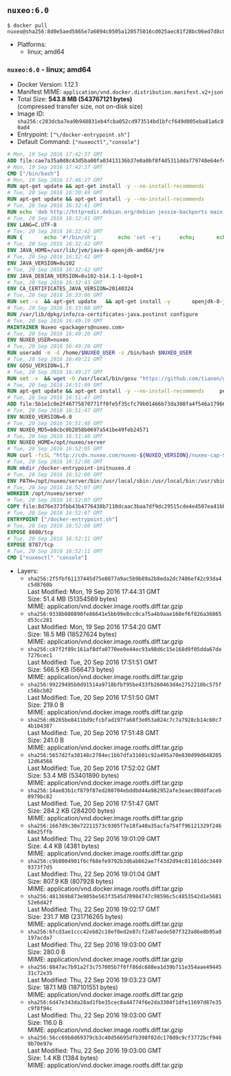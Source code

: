 ## `nuxeo:6.0`

```console
$ docker pull nuxeo@sha256:8d0e5aed5865e7a6094c0505a120575016cd025aec81f28bc06ed7d8c0105c18
```

-	Platforms:
	-	linux; amd64

### `nuxeo:6.0` - linux; amd64

-	Docker Version: 1.12.1
-	Manifest MIME: `application/vnd.docker.distribution.manifest.v2+json`
-	Total Size: **543.8 MB (543767121 bytes)**  
	(compressed transfer size, not on-disk size)
-	Image ID: `sha256:c283dcba7ea9b948831eb4fcba052cd973514bd1bfcf649d005eba81a6c80ad4`
-	Entrypoint: `["\/docker-entrypoint.sh"]`
-	Default Command: `["nuxeoctl","console"]`

```dockerfile
# Mon, 19 Sep 2016 17:42:37 GMT
ADD file:cae7a35a0d8c43d5ba00fa03413136b37e0a0bf8f4d5311dda779748e64ef425 in / 
# Mon, 19 Sep 2016 17:42:37 GMT
CMD ["/bin/bash"]
# Mon, 19 Sep 2016 17:46:27 GMT
RUN apt-get update && apt-get install -y --no-install-recommends 		ca-certificates 		curl 		wget 	&& rm -rf /var/lib/apt/lists/*
# Tue, 20 Sep 2016 16:30:49 GMT
RUN apt-get update && apt-get install -y --no-install-recommends 		bzip2 		unzip 		xz-utils 	&& rm -rf /var/lib/apt/lists/*
# Tue, 20 Sep 2016 16:32:41 GMT
RUN echo 'deb http://httpredir.debian.org/debian jessie-backports main' > /etc/apt/sources.list.d/jessie-backports.list
# Tue, 20 Sep 2016 16:32:41 GMT
ENV LANG=C.UTF-8
# Tue, 20 Sep 2016 16:32:42 GMT
RUN { 		echo '#!/bin/sh'; 		echo 'set -e'; 		echo; 		echo 'dirname "$(dirname "$(readlink -f "$(which javac || which java)")")"'; 	} > /usr/local/bin/docker-java-home 	&& chmod +x /usr/local/bin/docker-java-home
# Tue, 20 Sep 2016 16:32:42 GMT
ENV JAVA_HOME=/usr/lib/jvm/java-8-openjdk-amd64/jre
# Tue, 20 Sep 2016 16:32:42 GMT
ENV JAVA_VERSION=8u102
# Tue, 20 Sep 2016 16:32:42 GMT
ENV JAVA_DEBIAN_VERSION=8u102-b14.1-1~bpo8+1
# Tue, 20 Sep 2016 16:32:43 GMT
ENV CA_CERTIFICATES_JAVA_VERSION=20140324
# Tue, 20 Sep 2016 16:33:06 GMT
RUN set -x 	&& apt-get update 	&& apt-get install -y 		openjdk-8-jre-headless="$JAVA_DEBIAN_VERSION" 		ca-certificates-java="$CA_CERTIFICATES_JAVA_VERSION" 	&& rm -rf /var/lib/apt/lists/* 	&& [ "$JAVA_HOME" = "$(docker-java-home)" ]
# Tue, 20 Sep 2016 16:33:08 GMT
RUN /var/lib/dpkg/info/ca-certificates-java.postinst configure
# Tue, 20 Sep 2016 16:49:19 GMT
MAINTAINER Nuxeo <packagers@nuxeo.com>
# Tue, 20 Sep 2016 16:49:20 GMT
ENV NUXEO_USER=nuxeo
# Tue, 20 Sep 2016 16:49:20 GMT
RUN useradd -m -d /home/$NUXEO_USER -s /bin/bash $NUXEO_USER
# Tue, 20 Sep 2016 16:49:21 GMT
ENV GOSU_VERSION=1.7
# Tue, 20 Sep 2016 16:49:27 GMT
RUN set -x 	&& wget -O /usr/local/bin/gosu "https://github.com/tianon/gosu/releases/download/$GOSU_VERSION/gosu-$(dpkg --print-architecture)" 	&& wget -O /usr/local/bin/gosu.asc "https://github.com/tianon/gosu/releases/download/$GOSU_VERSION/gosu-$(dpkg --print-architecture).asc" 	&& export GNUPGHOME="$(mktemp -d)" 	&& gpg --keyserver ha.pool.sks-keyservers.net --recv-keys B42F6819007F00F88E364FD4036A9C25BF357DD4 	&& gpg --batch --verify /usr/local/bin/gosu.asc /usr/local/bin/gosu 	&& rm -r "$GNUPGHOME" /usr/local/bin/gosu.asc 	&& chmod +x /usr/local/bin/gosu 	&& gosu nobody true
# Tue, 20 Sep 2016 16:51:09 GMT
RUN apt-get update && apt-get install -y --no-install-recommends     perl     locales     pwgen     imagemagick     ffmpeg2theora     ufraw     poppler-utils     libreoffice     libwpd-tools     exiftool     ghostscript  && rm -rf /var/lib/apt/lists/*
# Tue, 20 Sep 2016 16:51:47 GMT
ADD file:5b1e1c0e2f46775870771ff0fe5f35cfc79b01466b73da308fa4f546a1796610 in /etc/ImageMagick/policy.xml 
# Tue, 20 Sep 2016 16:51:47 GMT
ENV NUXEO_VERSION=6.0
# Tue, 20 Sep 2016 16:51:48 GMT
ENV NUXEO_MD5=b8cbc0b2858b0697a541be49feb24571
# Tue, 20 Sep 2016 16:51:48 GMT
ENV NUXEO_HOME=/opt/nuxeo/server
# Tue, 20 Sep 2016 16:52:05 GMT
RUN curl -fsSL "http://cdn.nuxeo.com/nuxeo-${NUXEO_VERSION}/nuxeo-cap-${NUXEO_VERSION}-tomcat.zip" -o /tmp/nuxeo-distribution-tomcat.zip     && echo "$NUXEO_MD5 /tmp/nuxeo-distribution-tomcat.zip" | md5sum -c -     && mkdir -p /tmp/nuxeo-distribution $(dirname $NUXEO_HOME)     && unzip -q -d /tmp/nuxeo-distribution /tmp/nuxeo-distribution-tomcat.zip     && DISTDIR=$(/bin/ls /tmp/nuxeo-distribution | head -n 1)     && mv /tmp/nuxeo-distribution/$DISTDIR $NUXEO_HOME     && sed -i -e "s/^org.nuxeo.distribution.package.*/org.nuxeo.distribution.package=docker/" $NUXEO_HOME/templates/common/config/distribution.properties     && rm -rf /tmp/nuxeo-distribution*     && chmod +x $NUXEO_HOME/bin/*ctl $NUXEO_HOME/bin/*.sh
# Tue, 20 Sep 2016 16:52:06 GMT
RUN mkdir /docker-entrypoint-initnuxeo.d
# Tue, 20 Sep 2016 16:52:06 GMT
ENV PATH=/opt/nuxeo/server/bin:/usr/local/sbin:/usr/local/bin:/usr/sbin:/usr/bin:/sbin:/bin
# Tue, 20 Sep 2016 16:52:07 GMT
WORKDIR /opt/nuxeo/server
# Tue, 20 Sep 2016 16:52:07 GMT
COPY file:8d76e373fbb43b4776438b7110dcaac3baa7df9dc29515cde4e4507ea41bb412 in / 
# Tue, 20 Sep 2016 16:52:07 GMT
ENTRYPOINT ["/docker-entrypoint.sh"]
# Tue, 20 Sep 2016 16:52:08 GMT
EXPOSE 8080/tcp
# Tue, 20 Sep 2016 16:52:11 GMT
EXPOSE 8787/tcp
# Tue, 20 Sep 2016 16:52:11 GMT
CMD ["nuxeoctl" "console"]
```

-	Layers:
	-	`sha256:2f5fbf61137445d75e8077a9ac5b9b89a2b8eda2dc7486ef42c93da4c5d8760b`  
		Last Modified: Mon, 19 Sep 2016 17:44:31 GMT  
		Size: 51.4 MB (51354569 bytes)  
		MIME: application/vnd.docker.image.rootfs.diff.tar.gzip
	-	`sha256:9338b080890fe86641e5bb99e8cc0ca75a4b9aae160ef6f826a36865d53cc281`  
		Last Modified: Mon, 19 Sep 2016 17:54:20 GMT  
		Size: 18.5 MB (18527624 bytes)  
		MIME: application/vnd.docker.image.rootfs.diff.tar.gzip
	-	`sha256:c87f2f89c161af8dfa0770ee0e44ec93a98d6c15e168d9f05dda67de7276cec1`  
		Last Modified: Tue, 20 Sep 2016 17:51:51 GMT  
		Size: 566.5 KB (566473 bytes)  
		MIME: application/vnd.docker.image.rootfs.diff.tar.gzip
	-	`sha256:99229495b0d91514a9718bfbf95be433fb260463d4e2752210bc575fc56bcb02`  
		Last Modified: Tue, 20 Sep 2016 17:51:50 GMT  
		Size: 219.0 B  
		MIME: application/vnd.docker.image.rootfs.diff.tar.gzip
	-	`sha256:d6265be8411bd9cfcbfad197fa68f3e053a024c7c7a7928cb14c60c74b104387`  
		Last Modified: Tue, 20 Sep 2016 17:51:48 GMT  
		Size: 241.0 B  
		MIME: application/vnd.docker.image.rootfs.diff.tar.gzip
	-	`sha256:5657d2fa38148c2704ec1bb7dfa31601c92a495a70e830d99d64820512d64566`  
		Last Modified: Tue, 20 Sep 2016 17:52:02 GMT  
		Size: 53.4 MB (53401890 bytes)  
		MIME: application/vnd.docker.image.rootfs.diff.tar.gzip
	-	`sha256:14ae83b1cf879f87ed280704ebddbd44a982952afe3eaec80ddfaceb0979bc82`  
		Last Modified: Tue, 20 Sep 2016 17:51:47 GMT  
		Size: 284.2 KB (284200 bytes)  
		MIME: application/vnd.docker.image.rootfs.diff.tar.gzip
	-	`sha256:1667d9c30e72211573c9305f7e18fa40a35acfa754ff96121329f24668e25ffb`  
		Last Modified: Thu, 22 Sep 2016 19:01:09 GMT  
		Size: 4.4 KB (4381 bytes)  
		MIME: application/vnd.docker.image.rootfs.diff.tar.gzip
	-	`sha256:c9b8004901f6cf68efe9792b3d6ab662ae7f43d2d94c81181ddc34499373f7d5`  
		Last Modified: Thu, 22 Sep 2016 19:01:04 GMT  
		Size: 807.9 KB (807928 bytes)  
		MIME: application/vnd.docker.image.rootfs.diff.tar.gzip
	-	`sha256:481369b873e905be563f3545d70984747c98596c5c4853542d1e568152e6d42f`  
		Last Modified: Thu, 22 Sep 2016 19:02:17 GMT  
		Size: 231.7 MB (231716265 bytes)  
		MIME: application/vnd.docker.image.rootfs.diff.tar.gzip
	-	`sha256:6fcd3ae1ccc42eb82c10ef0ed2e87cf2a07aede507f323a86e8b95a8197acda7`  
		Last Modified: Thu, 22 Sep 2016 19:03:00 GMT  
		Size: 280.0 B  
		MIME: application/vnd.docker.image.rootfs.diff.tar.gzip
	-	`sha256:8847ac7b91a2f3c757005b7f0ff86dc688ea1d39b711e354aae4944531c72e35`  
		Last Modified: Thu, 22 Sep 2016 19:03:23 GMT  
		Size: 187.1 MB (187101551 bytes)  
		MIME: application/vnd.docker.image.rootfs.diff.tar.gzip
	-	`sha256:6d47e343da28ad1fbe35cec8a44774f6e2da3304f1dfe11697d87e35c9f8f94c`  
		Last Modified: Thu, 22 Sep 2016 19:03:00 GMT  
		Size: 116.0 B  
		MIME: application/vnd.docker.image.rootfs.diff.tar.gzip
	-	`sha256:56cc69b8d69379cb3c40d56695dfb398f02dc170d0c9cf3772bcf9469b70e97e`  
		Last Modified: Thu, 22 Sep 2016 19:03:00 GMT  
		Size: 1.4 KB (1384 bytes)  
		MIME: application/vnd.docker.image.rootfs.diff.tar.gzip
